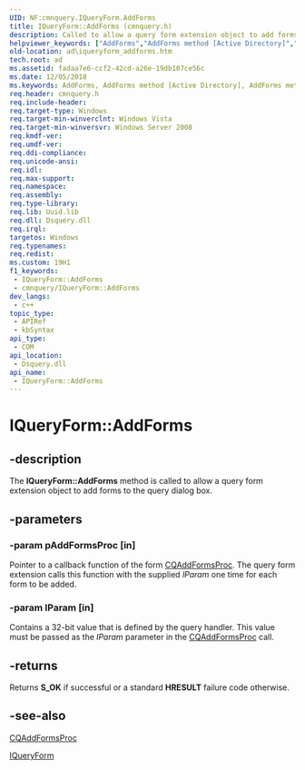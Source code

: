 ```yaml
---
UID: NF:cmnquery.IQueryForm.AddForms
title: IQueryForm::AddForms (cmnquery.h)
description: Called to allow a query form extension object to add forms to the query dialog box.
helpviewer_keywords: ["AddForms","AddForms method [Active Directory]","AddForms method [Active Directory]","IQueryForm interface","IQueryForm interface [Active Directory]","AddForms method","IQueryForm.AddForms","IQueryForm::AddForms","_glines_iqueryform_addforms","ad.iqueryform__addforms","ad.iqueryform_addforms","cmnquery/IQueryForm::AddForms"]
old-location: ad\iqueryform_addforms.htm
tech.root: ad
ms.assetid: fadaa7e6-ccf2-42cd-a26e-19db107ce56c
ms.date: 12/05/2018
ms.keywords: AddForms, AddForms method [Active Directory], AddForms method [Active Directory],IQueryForm interface, IQueryForm interface [Active Directory],AddForms method, IQueryForm.AddForms, IQueryForm::AddForms, _glines_iqueryform_addforms, ad.iqueryform__addforms, ad.iqueryform_addforms, cmnquery/IQueryForm::AddForms
req.header: cmnquery.h
req.include-header: 
req.target-type: Windows
req.target-min-winverclnt: Windows Vista
req.target-min-winversvr: Windows Server 2008
req.kmdf-ver: 
req.umdf-ver: 
req.ddi-compliance: 
req.unicode-ansi: 
req.idl: 
req.max-support: 
req.namespace: 
req.assembly: 
req.type-library: 
req.lib: Uuid.lib
req.dll: Dsquery.dll
req.irql: 
targetos: Windows
req.typenames: 
req.redist: 
ms.custom: 19H1
f1_keywords:
 - IQueryForm::AddForms
 - cmnquery/IQueryForm::AddForms
dev_langs:
 - c++
topic_type:
 - APIRef
 - kbSyntax
api_type:
 - COM
api_location:
 - Dsquery.dll
api_name:
 - IQueryForm::AddForms
---
```


# IQueryForm::AddForms


## -description

The <b>IQueryForm::AddForms</b> method is called to allow a query form extension object to add forms to the query dialog box.

## -parameters

### -param pAddFormsProc [in]

Pointer to a callback function of the form <a href="/windows/desktop/api/cmnquery/nc-cmnquery-lpcqaddformsproc">CQAddFormsProc</a>. The query form extension  calls this function with the supplied <i>lParam</i> one time for each form to be added.

### -param lParam [in]

Contains a 32-bit value that is defined by the query handler. This value must be passed as the <i>lParam</i> parameter in the <a href="/windows/desktop/api/cmnquery/nc-cmnquery-lpcqaddformsproc">CQAddFormsProc</a> call.

## -returns

Returns <b>S_OK</b> if successful or a standard <b>HRESULT</b> failure code otherwise.

## -see-also

<a href="/windows/desktop/api/cmnquery/nc-cmnquery-lpcqaddformsproc">CQAddFormsProc</a>



<a href="/windows/desktop/api/cmnquery/nn-cmnquery-iqueryform">IQueryForm</a>

